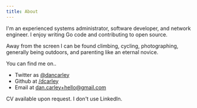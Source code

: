 ```yaml
---
title: About
---
```


I'm an experienced systems administrator, software developer, and network
engineer. I enjoy writing Go code and contributing to open source.

Away from the screen I can be found climbing, cycling, photographing,
generally being outdoors, and parenting like an eternal novice.

You can find me on..

 - Twitter as [@dancarley](http://twitter.com/dancarley)
 - Github at [/dcarley](http://github.com/dcarley)
 - Email at [dan.carley+hello@gmail.com](mailto:dan.carley+hello@gmail.com)

CV available upon request. I don't use LinkedIn.
